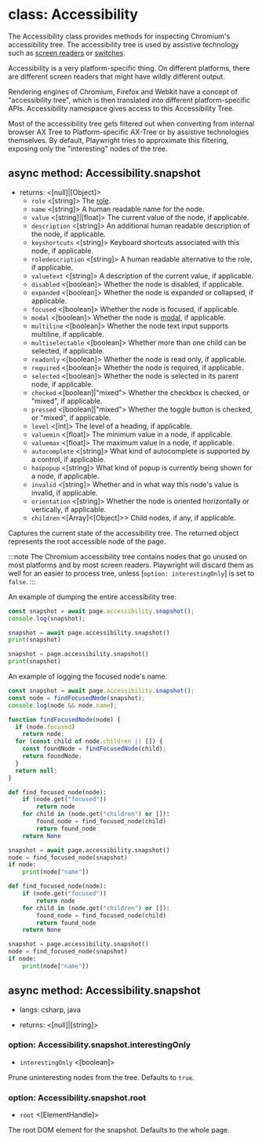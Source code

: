 # class: Accessibility

The Accessibility class provides methods for inspecting Chromium's accessibility tree. The accessibility tree is used by
assistive technology such as [screen readers](https://en.wikipedia.org/wiki/Screen_reader) or
[switches](https://en.wikipedia.org/wiki/Switch_access).

Accessibility is a very platform-specific thing. On different platforms, there are different screen readers that might
have wildly different output.

Rendering engines of Chromium, Firefox and Webkit have a concept of "accessibility tree", which is then translated into different
platform-specific APIs. Accessibility namespace gives access to this Accessibility Tree.

Most of the accessibility tree gets filtered out when converting from internal browser AX Tree to Platform-specific AX-Tree or by
assistive technologies themselves. By default, Playwright tries to approximate this filtering, exposing only the
"interesting" nodes of the tree.

## async method: Accessibility.snapshot
- returns: <[null]|[Object]>
  - `role` <[string]> The [role](https://www.w3.org/TR/wai-aria/#usage_intro).
  - `name` <[string]> A human readable name for the node.
  - `value` <[string]|[float]> The current value of the node, if applicable.
  - `description` <[string]> An additional human readable description of the node, if applicable.
  - `keyshortcuts` <[string]> Keyboard shortcuts associated with this node, if applicable.
  - `roledescription` <[string]> A human readable alternative to the role, if applicable.
  - `valuetext` <[string]> A description of the current value, if applicable.
  - `disabled` <[boolean]> Whether the node is disabled, if applicable.
  - `expanded` <[boolean]> Whether the node is expanded or collapsed, if applicable.
  - `focused` <[boolean]> Whether the node is focused, if applicable.
  - `modal` <[boolean]> Whether the node is [modal](https://en.wikipedia.org/wiki/Modal_window), if applicable.
  - `multiline` <[boolean]> Whether the node text input supports multiline, if applicable.
  - `multiselectable` <[boolean]> Whether more than one child can be selected, if applicable.
  - `readonly` <[boolean]> Whether the node is read only, if applicable.
  - `required` <[boolean]> Whether the node is required, if applicable.
  - `selected` <[boolean]> Whether the node is selected in its parent node, if applicable.
  - `checked` <[boolean]|"mixed"> Whether the checkbox is checked, or "mixed", if applicable.
  - `pressed` <[boolean]|"mixed"> Whether the toggle button is checked, or "mixed", if applicable.
  - `level` <[int]> The level of a heading, if applicable.
  - `valuemin` <[float]> The minimum value in a node, if applicable.
  - `valuemax` <[float]> The maximum value in a node, if applicable.
  - `autocomplete` <[string]> What kind of autocomplete is supported by a control, if applicable.
  - `haspopup` <[string]> What kind of popup is currently being shown for a node, if applicable.
  - `invalid` <[string]> Whether and in what way this node's value is invalid, if applicable.
  - `orientation` <[string]> Whether the node is oriented horizontally or vertically, if applicable.
  - `children` <[Array]<[Object]>> Child nodes, if any, if applicable.

Captures the current state of the accessibility tree. The returned object represents the root accessible node of the
page.

:::note
The Chromium accessibility tree contains nodes that go unused on most platforms and by most screen readers. Playwright
will discard them as well for an easier to process tree, unless [`option: interestingOnly`] is set to `false`.
:::

An example of dumping the entire accessibility tree:

```js
const snapshot = await page.accessibility.snapshot();
console.log(snapshot);
```

```python async
snapshot = await page.accessibility.snapshot()
print(snapshot)
```

```python sync
snapshot = page.accessibility.snapshot()
print(snapshot)
```

An example of logging the focused node's name:

```js
const snapshot = await page.accessibility.snapshot();
const node = findFocusedNode(snapshot);
console.log(node && node.name);

function findFocusedNode(node) {
  if (node.focused)
    return node;
  for (const child of node.children || []) {
    const foundNode = findFocusedNode(child);
    return foundNode;
  }
  return null;
}
```

```python async
def find_focused_node(node):
    if (node.get("focused"))
        return node
    for child in (node.get("children") or []):
        found_node = find_focused_node(child)
        return found_node
    return None

snapshot = await page.accessibility.snapshot()
node = find_focused_node(snapshot)
if node:
    print(node["name"])
```

```python sync
def find_focused_node(node):
    if (node.get("focused"))
        return node
    for child in (node.get("children") or []):
        found_node = find_focused_node(child)
        return found_node
    return None

snapshot = page.accessibility.snapshot()
node = find_focused_node(snapshot)
if node:
    print(node["name"])
```

## async method: Accessibility.snapshot
* langs: csharp, java
- returns: <[null]|[string]>

### option: Accessibility.snapshot.interestingOnly
- `interestingOnly` <[boolean]>

Prune uninteresting nodes from the tree. Defaults to `true`.

### option: Accessibility.snapshot.root
- `root` <[ElementHandle]>

The root DOM element for the snapshot. Defaults to the whole page.
